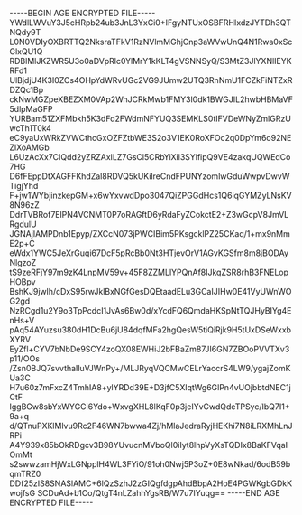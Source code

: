-----BEGIN AGE ENCRYPTED FILE-----
YWdlLWVuY3J5cHRpb24ub3JnL3YxCi0+IFgyNTUxOSBFRHIxdzJYTDh3QTNQdy9T
L0N0VDIyOXBRTTQ2NksraTFkV1RzNVlmMGhjCnp3aWVwUnQ4N1Rwa0xScGlxQU1Q
RDBlMlJKZWR5U3o0aDVpRlc0YlMrY1kKLT4gVSNNSyQ/S3MtZ3JlYXNlIEYKRFd1
UlBjdjU4K3I0ZCs4OHpYdWRvUGc2VG9JUmw2UTQ3RnNmU1FCZkFiNTZxRDZQc1Bp
ckNwMGZpeXBEZXM0VAp2WnJCRkMwb1FMY3l0dk1BWGJIL2hwbHBMaVF5dlpMaGFP
YURBam51ZXFMbkh5K3dFd2FWdmNFYUQ3SEMKLS0tIFVDeWNyZmlGRzUwcTh1T0k4
eC9yaUxWRkZVWCthcGxOZFZtbWE3S2o3V1EK0RoXFOc2q0DpYm6o92NEZlXoAMGb
L6UzAcXx7CIQdd2yZRZAxILZ7GsCl5CRbYiXil3SYlfipQ9VE4zakqUQWEdCo7HG
D6fFEppDtXAGFFKhdZal8RDVQ5kUKilreCndFPUNYzomlwGduWwpvDwvWTigjYhd
F+jw1WYbjinzkepGM+x6wYxvwdDpo3047QiZPGGdHcs1Q6iqGYMZyLNsKV8N96zZ
DdrTVBRof7ElPN4VCNMT0P7oRAGftD6yRdaFyZCokctE2+Z3wGcpV8JmVLRgdulU
JGNAjIAMPDnb1Epyp/ZXCcN073jPWCIBim5PKsgcklPZ25CKaq/1+mx9nMmE2p+C
eWdx1YWC5JeXrGuqi67DcF5pRcBb0Nt3HTjevOrV1AGvKGSfm8m8jBODAyNlgzoZ
tS9zeRFjY97m9zK4LnpMV59v+45F8ZZMLlYPQnAf8IJkqZSR8rhB3FNELopHOBpv
BshKJ9jwlh/cDxS95rwJklBxNGfGesDQEtaadELu3GCaIJIHw0E41VyUWnWOG2gd
NzRCgd1u2Y9o3TpPcdcI1JvAs6Bw0d/xYcdFQ6QmdaHKSpNtTQJHyBIYg4EnHs+V
pAq54AYuzsu380dH1DcBu6jU84dqfMFa2hgQesW5tiQiRjk9H5tUxDSeWxxbXYRV
EyZfl+CYV7bNbDe9SCY4zoQX08EWHiJ2bFBaZm87JI6GN7ZBOoPVVTXv3p11/OOs
/Zsn0BJQ7svvthaIluVJWnPy+/MLJRyqVQCMwCELrYaocrS4LW9/ygajZomKUa3C
H7u60z7mFxcZ4TmhIA8+ylYRDd39E+D3jfC5XlqtWg6GlPn4vUOjbbtdNEC1jCtF
IggBGw8sbYxWYGCi6Ydo+WxvgXHL8lKqF0p3jeIYvCwdQdeTPSyc/IbQ7I1+9a+q
d/QTnuPXKlMlvu9Rc2F46WN7bwwa4Zj/hMlaJedraRyjHEKhi7N8iLRXMhLnJRPi
A4Y939x85bOkRDgcv3B98YUvucnMVboQl0iIyt8lhpVyXsTQDIx8BaKFVqaIOmMt
s2swwzamHjWxLGNpplH4WL3FYiO/91oh0Nwj5P3oZ+0E8wNkad/6odB59bqmTRZ0
DDf25zIS8SNASlAMC+6lQzSzhJ2zGIQgfdgpAhdBbpA2HoE4PGWKgbGDkKwojfsG
SCDuAd+b1Co/QtgT4nLZahhYgsRB/W7u7IYuqg==
-----END AGE ENCRYPTED FILE-----
